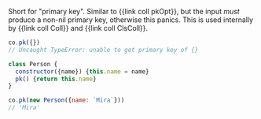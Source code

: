 Short for "primary key". Similar to {{link coll pkOpt}}, but the input _must_ produce a non-nil primary key, otherwise this panics. This is used internally by {{link coll Coll}} and {{link coll ClsColl}}.

```js
co.pk({})
// Uncaught TypeError: unable to get primary key of {}

class Person {
  constructor({name}) {this.name = name}
  pk() {return this.name}
}

co.pk(new Person({name: `Mira`}))
// 'Mira'
```
